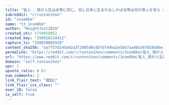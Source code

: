 ```yaml
---
title: "皆人 、我が人生は汝等に同じ｡ 但し日本に生まれましかば汝等は何が思ふを有ら む"
subreddit: "r/runtonihon"
id: "1nsm8km"
name: "t3_1nsm8km"
author: "HeightJust2829"
created_utc: 1759059852
created_key: "250928114412"
capture_ts: "250929085919"
content_sha256: "aa7757d14da92a3f2885d9cdbfdf44ba2e5bb7aa40cb67810a0be1ac4119496a"
permalink: "https://reddit.com/r/runtonihon/comments/1nsm8km/皆人_我が人生は汝等に同じ_但し日本に生まれましかば汝等は何が思ふを有ら_む/"
url: "https://www.reddit.com/r/runtonihon/comments/1nsm8km/皆人_我が人生は汝等に同じ_但し日本に生まれましかば汝等は何が思ふを有ら_む/"
domain: "self.runtonihon"
ups: 1
upvote_ratio: 0.67
num_comments: 2
link_flair_text: "雑談💬"
link_flair_css_class: ""
over_18: false
is_self: true
---
```


